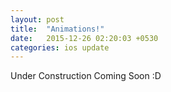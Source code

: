 ```yaml
---
layout: post
title:  "Animations!"
date:   2015-12-26 02:20:03 +0530
categories: ios update
---
```

Under Construction 
Coming Soon :D

